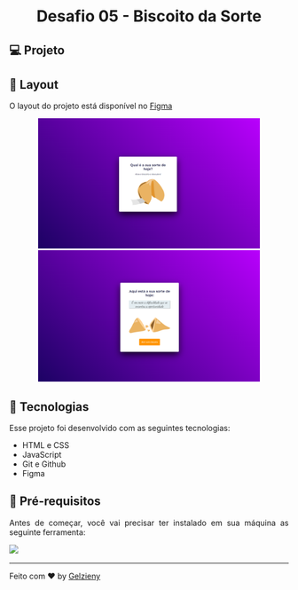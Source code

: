 <strong><h1 align="center">Desafio 05 - Biscoito da Sorte</h1></strong>


## 💻 Projeto


## 🎨 Layout

O layout do projeto está disponível no [Figma](https://www.figma.com/design/S68Zd9DzYj3yGZHNHhiOIQ/Biscoito-da-Sorte-(Community)?node-id=0-1&node-type=canvas&t=4avy1FtUuUPvqNLC-0)

<p align="center">
  <img alt="" src=".github/fechado.png" width="400">
  <img alt="" src=".github/aberto.png" width="400">
</p>

## 🚀 Tecnologias

Esse projeto foi desenvolvido com as seguintes tecnologias:

- HTML e CSS
- JavaScript
- Git e Github
- Figma

## 🚀 Pré-requisitos

<p align="justify">Antes de começar, você vai precisar ter instalado em sua máquina as seguinte ferramenta:</p>

<a href="https://skillicons.dev">
  <img src="https://skillicons.dev/icons?i=vscode,figma,git" />
</a>

---

Feito com ♥ by [Gelzieny](https://gelzieny.dev)